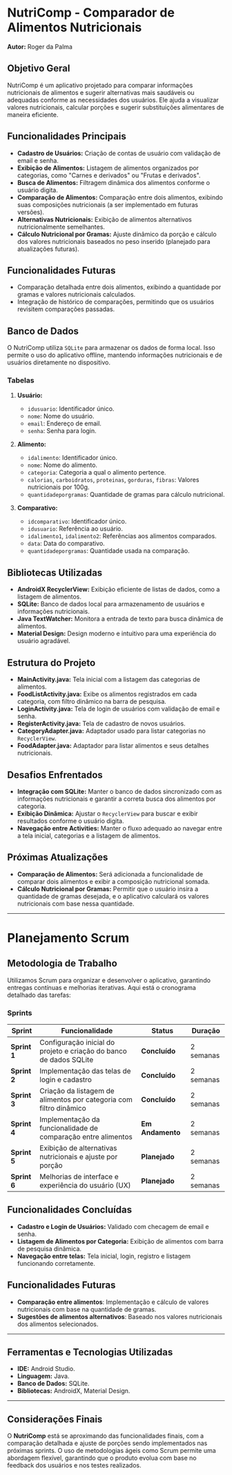 # NutriComp - Comparador de Alimentos Nutricionais

**Autor:** Roger da Palma

## Objetivo Geral

NutriComp é um aplicativo projetado para comparar informações nutricionais de alimentos e sugerir alternativas mais saudáveis ou adequadas conforme as necessidades dos usuários. Ele ajuda a visualizar valores nutricionais, calcular porções e sugerir substituições alimentares de maneira eficiente.

## Funcionalidades Principais

- **Cadastro de Usuários:** Criação de contas de usuário com validação de email e senha.
- **Exibição de Alimentos:** Listagem de alimentos organizados por categorias, como "Carnes e derivados" ou "Frutas e derivados".
- **Busca de Alimentos:** Filtragem dinâmica dos alimentos conforme o usuário digita.
- **Comparação de Alimentos:** Comparação entre dois alimentos, exibindo suas composições nutricionais (a ser implementado em futuras versões).
- **Alternativas Nutricionais:** Exibição de alimentos alternativos nutricionalmente semelhantes.
- **Cálculo Nutricional por Gramas:** Ajuste dinâmico da porção e cálculo dos valores nutricionais baseados no peso inserido (planejado para atualizações futuras).

## Funcionalidades Futuras

- Comparação detalhada entre dois alimentos, exibindo a quantidade por gramas e valores nutricionais calculados.
- Integração de histórico de comparações, permitindo que os usuários revisitem comparações passadas.

## Banco de Dados

O NutriComp utiliza `SQLite` para armazenar os dados de forma local. Isso permite o uso do aplicativo offline, mantendo informações nutricionais e de usuários diretamente no dispositivo.

### Tabelas

1. **Usuário:**
   - `idusuario`: Identificador único.
   - `nome`: Nome do usuário.
   - `email`: Endereço de email.
   - `senha`: Senha para login.
  
2. **Alimento:**
   - `idalimento`: Identificador único.
   - `nome`: Nome do alimento.
   - `categoria`: Categoria a qual o alimento pertence.
   - `calorias`, `carboidratos`, `proteinas`, `gorduras`, `fibras`: Valores nutricionais por 100g.
   - `quantidadeporgramas`: Quantidade de gramas para cálculo nutricional.

3. **Comparativo:**
   - `idcomparativo`: Identificador único.
   - `idusuario`: Referência ao usuário.
   - `idalimento1`, `idalimento2`: Referências aos alimentos comparados.
   - `data`: Data do comparativo.
   - `quantidadeporgramas`: Quantidade usada na comparação.

## Bibliotecas Utilizadas

- **AndroidX RecyclerView:** Exibição eficiente de listas de dados, como a listagem de alimentos.
- **SQLite:** Banco de dados local para armazenamento de usuários e informações nutricionais.
- **Java TextWatcher:** Monitora a entrada de texto para busca dinâmica de alimentos.
- **Material Design:** Design moderno e intuitivo para uma experiência do usuário agradável.

## Estrutura do Projeto

- **MainActivity.java:** Tela inicial com a listagem das categorias de alimentos.
- **FoodListActivity.java:** Exibe os alimentos registrados em cada categoria, com filtro dinâmico na barra de pesquisa.
- **LoginActivity.java:** Tela de login de usuários com validação de email e senha.
- **RegisterActivity.java:** Tela de cadastro de novos usuários.
- **CategoryAdapter.java:** Adaptador usado para listar categorias no `RecyclerView`.
- **FoodAdapter.java:** Adaptador para listar alimentos e seus detalhes nutricionais.

## Desafios Enfrentados

- **Integração com SQLite:** Manter o banco de dados sincronizado com as informações nutricionais e garantir a correta busca dos alimentos por categoria.
- **Exibição Dinâmica:** Ajustar o `RecyclerView` para buscar e exibir resultados conforme o usuário digita.
- **Navegação entre Activities:** Manter o fluxo adequado ao navegar entre a tela inicial, categorias e a listagem de alimentos.

## Próximas Atualizações

- **Comparação de Alimentos:** Será adicionada a funcionalidade de comparar dois alimentos e exibir a composição nutricional somada.
- **Cálculo Nutricional por Gramas:** Permitir que o usuário insira a quantidade de gramas desejada, e o aplicativo calculará os valores nutricionais com base nessa quantidade.
  
---

# Planejamento Scrum

## Metodologia de Trabalho

Utilizamos Scrum para organizar e desenvolver o aplicativo, garantindo entregas contínuas e melhorias iterativas. Aqui está o cronograma detalhado das tarefas:

### Sprints

| Sprint    | Funcionalidade                                                  | Status          | Duração   |
|-----------|------------------------------------------------------------------|-----------------|-----------|
| **Sprint 1** | Configuração inicial do projeto e criação do banco de dados SQLite | **Concluído**   | 2 semanas |
| **Sprint 2** | Implementação das telas de login e cadastro                   | **Concluído**   | 2 semanas |
| **Sprint 3** | Criação da listagem de alimentos por categoria com filtro dinâmico | **Concluído**   | 2 semanas |
| **Sprint 4** | Implementação da funcionalidade de comparação entre alimentos | **Em Andamento**| 2 semanas |
| **Sprint 5** | Exibição de alternativas nutricionais e ajuste por porção     | **Planejado**   | 2 semanas |
| **Sprint 6** | Melhorias de interface e experiência do usuário (UX)          | **Planejado**   | 2 semanas |

## Funcionalidades Concluídas

- **Cadastro e Login de Usuários:** Validado com checagem de email e senha.
- **Listagem de Alimentos por Categoria:** Exibição de alimentos com barra de pesquisa dinâmica.
- **Navegação entre telas:** Tela inicial, login, registro e listagem funcionando corretamente.
  
## Funcionalidades Futuras

- **Comparação entre alimentos**: Implementação e cálculo de valores nutricionais com base na quantidade de gramas.
- **Sugestões de alimentos alternativos**: Baseado nos valores nutricionais dos alimentos selecionados.

---

## Ferramentas e Tecnologias Utilizadas

- **IDE:** Android Studio.
- **Linguagem:** Java.
- **Banco de Dados:** SQLite.
- **Bibliotecas:** AndroidX, Material Design.

---

## Considerações Finais

O **NutriComp** está se aproximando das funcionalidades finais, com a comparação detalhada e ajuste de porções sendo implementados nas próximas sprints. O uso de metodologias ágeis como Scrum permite uma abordagem flexível, garantindo que o produto evolua com base no feedback dos usuários e nos testes realizados.

